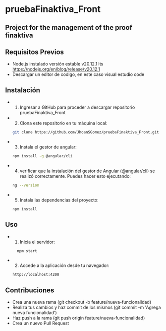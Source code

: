 # pruebaFinaktiva_Front

## Project for the management of the proof finaktiva

## Requisitos Previos

- Node.js instalado versión estable v20.12.1 lts https://nodejs.org/en/blog/release/v20.12.1
- Descargar un editor de codigo, en este caso visual estudio code

## Instalación

* 1. Ingresar a GitHub para proceder a descargar repositorio pruebaFinaktiva_Front 

* 2. Clona este repositorio en tu máquina local:

   ```bash
   git clone https://github.com/JhoanSGomez/pruebaFinaktiva_Front.git

* 3. Instala el gestor de angular:

   ```bash
   npm install -g @angular/cli

* 4. verificar que la instalación del gestor de Angular (@angular/cli) se realizó correctamente. Puedes hacer esto ejecutando:

   ```bash
   ng --version

* 5. Instala las dependencias del proyecto:

   ```bash
   npm install

## Uso

* 1. Inicia el servidor:

   ```bash
     npm start

* 2. Accede a la aplicación desde tu navegador:

   ```bash
   http://localhost:4200

## Contribuciones

- Crea una nueva rama (git checkout -b feature/nueva-funcionalidad)
- Realiza tus cambios y haz commit de los mismos (git commit -m 'Agrega nueva funcionalidad')
- Haz push a la rama (git push origin feature/nueva-funcionalidad)
- Crea un nuevo Pull Request